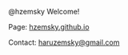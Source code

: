 @hzemsky
Welcome!

Page: [hzemsky.github.io](hzemsky.github.io)

Contact: <haruzemsky@gmail.com>

<!---
hzemsky/hzemsky is a ✨ special ✨ repository because its `README.md` (this file) appears on your GitHub profile.
You can click the Preview link to take a look at your changes.
--->
